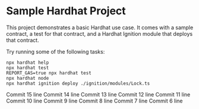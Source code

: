 # Sample Hardhat Project

This project demonstrates a basic Hardhat use case. It comes with a sample contract, a test for that contract, and a Hardhat Ignition module that deploys that contract.

Try running some of the following tasks:

```shell
npx hardhat help
npx hardhat test
REPORT_GAS=true npx hardhat test
npx hardhat node
npx hardhat ignition deploy ./ignition/modules/Lock.ts
```
Commit 15 line
Commit 14 line
Commit 13 line
Commit 12 line
Commit 11 line
Commit 10 line
Commit 9 line
Commit 8 line
Commit 7 line
Commit 6 line
